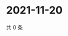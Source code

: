 # 2021-11-20

共 0 条

<!-- BEGIN WEIBO -->
<!-- 最后更新时间 Sat Nov 20 2021 03:00:37 GMT+0800 (China Standard Time) -->

<!-- END WEIBO -->
